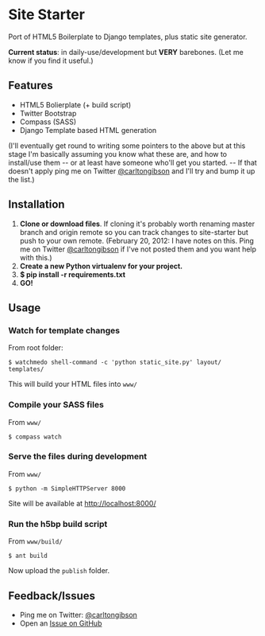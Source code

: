 # Site Starter

Port of HTML5 Boilerplate to Django templates, plus static site generator.

**Current status**: in daily-use/development but **VERY** barebones.
(Let me know if you find it useful.)

## Features ##

* HTML5 Bolierplate (+ build script)
* Twitter Bootstrap
* Compass (SASS)
* Django Template based HTML generation

(I'll eventually get round to writing some pointers to the above but at this
stage I'm basically assuming you know what these are, and how to install/use
them -- or at least have someone who'll get you started. -- If that doesn't
apply ping me on Twitter [@carltongibson](https://twitter.com/#!/carltongibson)
and I'll try and bump it up the list.)

## Installation ##

1. **Clone or download files**. If cloning it's probably worth renaming master
branch and origin remote so you can track changes to site-starter but push to
your own remote. (February 20, 2012: I have notes on this. Ping me on Twitter
[@carltongibson](https://twitter.com/#!/carltongibson) if I've not posted them
and you want help with this.)
2. **Create a new Python virtualenv for your project.**
3. **$ pip install -r requirements.txt**
4. **GO!**

## Usage ##

### Watch for template changes

From root folder:

    $ watchmedo shell-command -c 'python static_site.py' layout/ templates/

This will build your HTML files into `www/`

### Compile your SASS files

From `www/`

    $ compass watch

### Serve the files during development

From `www/`

    $ python -m SimpleHTTPServer 8000

Site will be available at <http://localhost:8000/>

### Run the h5bp build script

From `www/build/`

    $ ant build

Now upload the `publish` folder.


## Feedback/Issues ##

* Ping me on Twitter: [@carltongibson](https://twitter.com/#!/carltongibson)
* Open an [Issue on
GitHub](https://github.com/carltongibson/site-starter/issues)

